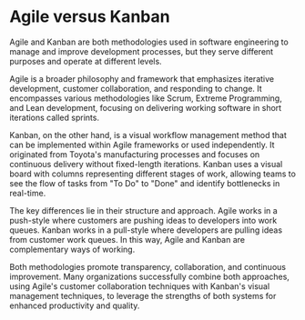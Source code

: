 # Agile versus Kanban

Agile and Kanban are both methodologies used in software engineering to manage and improve development processes, but they serve different purposes and operate at different levels.

Agile is a broader philosophy and framework that emphasizes iterative development, customer collaboration, and responding to change. It encompasses various methodologies like Scrum, Extreme Programming, and Lean development, focusing on delivering working software in short iterations called sprints.

Kanban, on the other hand, is a visual workflow management method that can be implemented within Agile frameworks or used independently. It originated from Toyota's manufacturing processes and focuses on continuous delivery without fixed-length iterations. Kanban uses a visual board with columns representing different stages of work, allowing teams to see the flow of tasks from "To Do" to "Done" and identify bottlenecks in real-time.

The key differences lie in their structure and approach. Agile works in a push-style where customers are pushing ideas to developers into work queues. Kanban works in a pull-style where developers are pulling ideas from customer work queues. In this way, Agile and Kanban are complementary ways of working.

Both methodologies promote transparency, collaboration, and continuous improvement. Many organizations successfully combine both approaches, using Agile's customer collaboration techniques with Kanban's visual management techniques, to leverage the strengths of both systems for enhanced productivity and quality.
